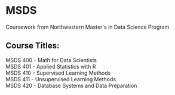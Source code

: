 # MSDS
Coursework from Northwestern Master's in Data Science Program

## Course Titles:
MSDS 400 - Math for Data Scientists <br>
MSDS 401 - Applied Statistics with R <br>
MSDS 410 - Supervised Learning Methods <br>
MSDS 411 - Unsupervised Learning Methods <br>
MSDS 420 - Database Systems and Data Preparation <br>
